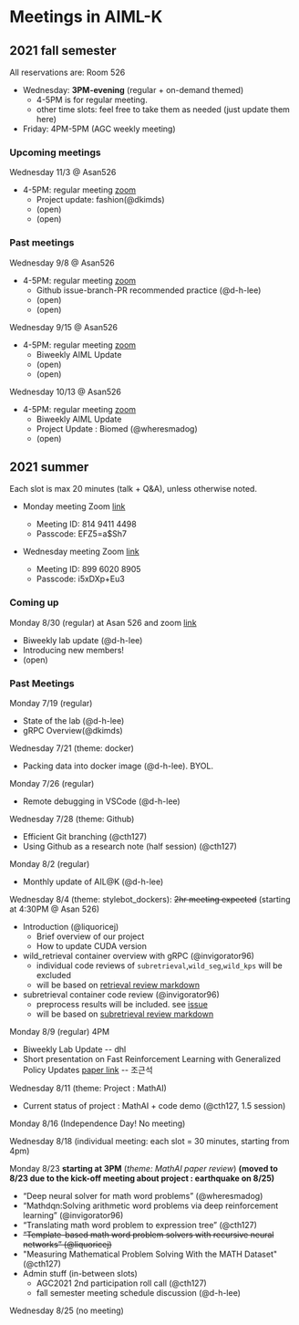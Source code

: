 # Meetings in AIML-K


## 2021 fall semester

All reservations are: Room 526
- Wednesday: **3PM-evening** (regular + on-demand themed)
  - 4-5PM is for regular meeting.
  - other time slots: feel free to take them as needed (just update them here)
- Friday: 4PM-5PM (AGC weekly meeting)

### Upcoming meetings
Wednesday 11/3 @ Asan526
- 4-5PM: regular meeting [zoom](https://korea-ac-kr.zoom.us/j/89808461585?pwd=YVNBcllpclY0dXUzU29meTdWdFZJUT09)
  - Project update: fashion(@dkimds)
  - (open)
  - (open) 

### Past meetings

Wednesday 9/8 @ Asan526 
- 4-5PM: regular meeting [zoom](https://korea-ac-kr.zoom.us/j/89808461585?pwd=YVNBcllpclY0dXUzU29meTdWdFZJUT09)
  - Github issue-branch-PR recommended practice (@d-h-lee)
  - (open)
  - (open)

Wednesday 9/15 @ Asan526 
- 4-5PM: regular meeting [zoom](https://korea-ac-kr.zoom.us/j/89808461585?pwd=YVNBcllpclY0dXUzU29meTdWdFZJUT09)
  - Biweekly AIML Update
  - (open)
  - (open)

Wednesday 10/13 @ Asan526 
- 4-5PM: regular meeting [zoom](https://korea-ac-kr.zoom.us/j/89808461585?pwd=YVNBcllpclY0dXUzU29meTdWdFZJUT09)
  - Biweekly AIML Update
  - Project Update : Biomed (@wheresmadog)
  - (open)

## 2021 summer 

Each slot is max 20 minutes (talk + Q&A), unless otherwise noted.

- Monday meeting Zoom [link](https://korea-ac-kr.zoom.us/j/81494114498?pwd=RXZYNUFXNk84aC9mMkU5T1ZTeWlwQT09)
  - Meeting ID: 814 9411 4498
  - Passcode: EFZ5=a$Sh7

- Wednesday meeting Zoom [link](https://korea-ac-kr.zoom.us/j/89960208905?pwd=V3Q5MUdGZCthV2VIVHg3YXpMWDBadz09)
  - Meeting ID: 899 6020 8905
  - Passcode: i5xDXp+Eu3

### Coming up

Monday 8/30 (regular) at Asan 526 and zoom [link](https://korea-ac-kr.zoom.us/j/81494114498?pwd=RXZYNUFXNk84aC9mMkU5T1ZTeWlwQT09)
- Biweekly lab update (@d-h-lee)
- Introducing new members! 
- (open)

### Past Meetings

Monday 7/19 (regular)
- State of the lab (@d-h-lee)
- gRPC Overview(@dkimds)

Wednesday 7/21 (theme: docker)
- Packing data into docker image (@d-h-lee). BYOL. 

Monday 7/26 (regular)
- Remote debugging in VSCode (@d-h-lee)

Wednesday 7/28 (theme: Github)
- Efficient Git branching (@cth127)
- Using Github as a research note (half session) (@cth127)

Monday 8/2 (regular)
- Monthly update of AIL@K (@d-h-lee)

Wednesday 8/4 (theme: stylebot_dockers): ~~2hr meeting expected~~ (starting at 4:30PM @ Asan 526)
- Introduction (@liquoricej)
  - Brief overview of our project
  - How to update CUDA version
- wild_retrieval container overview with gRPC (@invigorator96)
  - individual code reviews of `subretrieval`,`wild_seg`,`wild_kps` will be excluded
  - will be based on [retrieval review markdown](https://github.com/AIML-K/stylebot_dockers/blob/issue1_jaeheun/wild_retrieval/code_review.md)
- subretrieval container code review (@invigorator96)
  - preprocess results will be included. see [issue](https://github.com/AIML-K/stylebot_dockers/issues/37)
  - will be based on [subretrieval review markdown](https://github.com/AIML-K/stylebot_dockers/blob/issue1_jaeheun/subretrieval/code_review.md)

Monday 8/9 (regular) 4PM
- Biweekly Lab Update -- dhl
- Short presentation on Fast Reinforcement Learning with Generalized Policy Updates [paper link](https://www.pnas.org/content/117/48/30079) -- 조근석

Wednesday 8/11 (theme: Project : MathAI)
- Current status of project : MathAI + code demo (@cth127, 1.5 session)

Monday 8/16 (Independence Day! No meeting)

Wednesday 8/18 (individual meeting: each slot = 30 minutes, starting from 4pm)

Monday 8/23 **starting at 3PM** (*theme: MathAI paper review*) **(moved to 8/23 due to the kick-off meeting about project : earthquake on 8/25)**
- “Deep neural solver for math word problems” (@wheresmadog)
- “Mathdqn:Solving arithmetic word problems via deep reinforcement learning” (@invigorator96)
- “Translating math word problem to expression tree” (@cth127)
- ~~“Template-based math word problem solvers with recursive neural networks” (@liquoricej)~~
- "Measuring Mathematical Problem Solving With the MATH Dataset" (@cth127)
- Admin stuff (in-between slots)
  - AGC2021 2nd participation roll call (@cth127)
  - fall semester meeting schedule discussion (@d-h-lee)

Wednesday 8/25 (no meeting)


